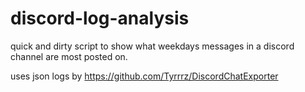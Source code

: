 # discord-log-analysis

quick and dirty script to show what weekdays messages in a discord channel are most posted on.

uses json logs by <https://github.com/Tyrrrz/DiscordChatExporter>